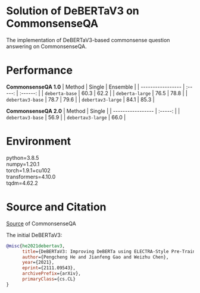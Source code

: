 # Solution of DeBERTaV3 on CommonsenseQA
The implementation of DeBERTaV3-based commonsense question answering on CommonsenseQA.

# Performance
**CommonsenseQA 1.0**
| Method            |  Single | Ensemble |
| ----------------- | :-----: | :------: |
| `deberta-base`    |  60.3   |   62.2   |
| `deberta-large`   |  76.5   |   78.8   |
| `debertav3-base`  |  78.7   |   79.6   |
| `debertav3-large` |  84.1   |   85.3   |

**CommonsenseQA 2.0**
| Method            |  Single |
| ----------------- | :-----: |
| `debertav3-base`  |  56.9   |
| `debertav3-large` |  66.0   |

# Environment
python=3.8.5\
numpy=1.20.1\
torch=1.9.1+cu102\
transformers=4.10.0\
tqdm=4.62.2

# Source and Citation
[Source](https://www.tau-nlp.org/commonsenseqa) of CommonsenseQA 

The initial DeBERTaV3:
```bib
@misc{he2021debertav3,
      title={DeBERTaV3: Improving DeBERTa using ELECTRA-Style Pre-Training with Gradient-Disentangled Embedding Sharing}, 
      author={Pengcheng He and Jianfeng Gao and Weizhu Chen},
      year={2021},
      eprint={2111.09543},
      archivePrefix={arXiv},
      primaryClass={cs.CL}
}
```
